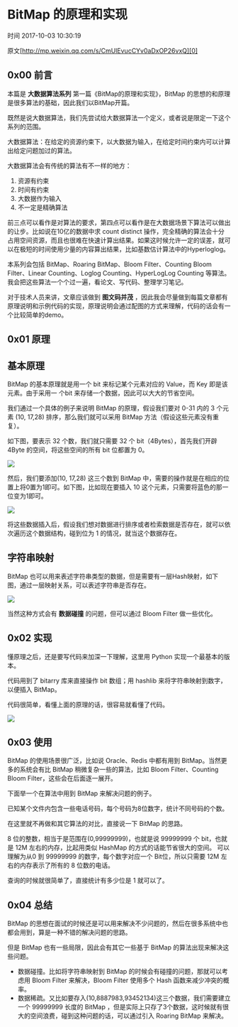 # BitMap 的原理和实现

 时间 2017-10-03 10:30:19  

原文[http://mp.weixin.qq.com/s/CmUlEvucCYv0aDxOP26vxQ][0]


## 0x00 前言

本篇是 **大数据算法系列** 第一篇《BitMap的原理和实现》，BitMap 的思想的和原理是很多算法的基础，因此我们以BitMap开篇。 

既然是说大数据算法，我们先尝试给大数据算法一个定义，或者说是限定一下这个系列的范围。

大数据算法：在给定的资源约束下，以大数据为输入，在给定时间约束内可以计算出给定问题加过的算法。

大数据算法会有传统的算法有不一样的地方：

1. 资源有约束
1. 时间有约束
1. 大数据作为输入
1. 不一定是精确算法

前三点可以看作是对算法的要求，第四点可以看作是在大数据场景下算法可以做出的让步。比如说在10亿的数据中求 count distinct 操作，完全精确的算法会十分占用空间资源，而且也很难在快速计算出结果。如果这时候允许一定的误差，就可以在极短的时间使用少量的内容算出结果，比如基数估计算法中的Hyperloglog。 

本系列会包括 BitMap、Roaring BitMap、Bloom Filter、Counting Bloom Filter、Linear Counting、Loglog Counting、HyperLogLog Counting 等算法。我会把这些算法一个个过一遍，看论文、写代码、整理学习笔记。

对于技术人员来讲，文章应该做到 **图文码并茂** ，因此我会尽量做到每篇文章都有原理说明和示例代码的实现，原理说明会通过配图的方式来理解，代码的话会有一个比较简单的demo。 

## 0x01 原理

## 基本原理

BitMap 的基本原理就是用一个 bit 来标记某个元素对应的 Value，而 Key 即是该元素。由于采用一 个bit 来存储一个数据，因此可以大大的节省空间。

我们通过一个具体的例子来说明 BitMap 的原理，假设我们要对 0-31 内的 3 个元素 (10, 17,28) 排序，那么我们就可以采用 BitMap 方法（假设这些元素没有重复）。

如下图，要表示 32 个数，我们就只需要 32 个 bit（4Bytes），首先我们开辟 4Byte 的空间，将这些空间的所有 bit 位都置为 0。

![][2]

然后，我们要添加(10, 17,28) 这三个数到 BitMap 中，需要的操作就是在相应的位置上将0置为1即可。如下图，比如现在要插入 10 这个元素，只需要将蓝色的那一位变为1即可。

![][3]

将这些数据插入后，假设我们想对数据进行排序或者检索数据是否存在，就可以依次遍历这个数据结构，碰到位为 1 的情况，就当这个数据存在。

## 字符串映射

BitMap 也可以用来表述字符串类型的数据，但是需要有一层Hash映射，如下图，通过一层映射关系，可以表述字符串是否存在。

![][4]

当然这种方式会有 **数据碰撞** 的问题，但可以通过 Bloom Filter 做一些优化。 

## 0x02 实现

懂原理之后，还是要写代码来加深一下理解，这里用 Python 实现一个最基本的版本。

代码用到了 bitarry 库来直接操作 bit 数组；用 hashlib 来将字符串映射到数字，以便插入 BitMap。

代码很简单，看懂上面的原理的话，很容易就看懂了代码。

![][5]

## 0x03 使用

BitMap 的使用场景很广泛，比如说 Oracle、Redis 中都有用到 BitMap。当然更多的系统会有比 BitMap 稍微复杂一些的算法，比如 Bloom Filter、Counting Bloom Filter，这些会在后面逐一展开。

下面举一个在算法中用到 BitMap 来解决问题的例子。

已知某个文件内包含一些电话号码，每个号码为8位数字，统计不同号码的个数。

在这里就不再做和其它算法的对比，直接说一下 BitMap 的思路。

8 位的整数，相当于是范围在(0,99999999)，也就是说 99999999 个 bit，也就是 12M 左右的内存，比起用类似 HashMap 的方式的话能节省很大的空间。 可以理解为从0 到 99999999 的数字，每个数字对应一个 Bit位，所以只需要 12M 左右的内存表示了所有的 8 位数的电话。

查询的时候就很简单了，直接统计有多少位是 1 就可以了。

## 0x04 总结

BitMap 的思想在面试的时候还是可以用来解决不少问题的，然后在很多系统中也都会用到，算是一种不错的解决问题的思路。

但是 BitMap 也有一些局限，因此会有其它一些基于 BitMap 的算法出现来解决这些问题。

* 数据碰撞。比如将字符串映射到 BitMap 的时候会有碰撞的问题，那就可以考虑用 Bloom Filter 来解决，Bloom Filter 使用多个 Hash 函数来减少冲突的概率。
* 数据稀疏。又比如要存入(10,8887983,93452134)这三个数据，我们需要建立一个 99999999 长度的 BitMap ，但是实际上只存了3个数据，这时候就有很大的空间浪费，碰到这种问题的话，可以通过引入 Roaring BitMap 来解决。

[0]: http://mp.weixin.qq.com/s/CmUlEvucCYv0aDxOP26vxQ

[2]: ../img/Z7FBZzz.png
[3]: ../img/IZNj2qa.png
[4]: ../img/2INBzuu.png
[5]: ../img/BB36vue.jpg